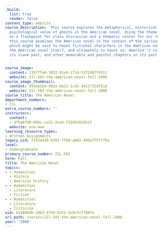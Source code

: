 ```yaml
---
_build:
  list: true
  render: false
content_type: website
course_description: 'This course explores the metaphorical, historical, social, and
  psychological value of ghosts in the American novel. Using the theme of "haunting"
  as a flashpoint for class discussion and a thematic center for our readerly attention,
  this course examines the American novel in the context of the various histories
  which might be said to haunt fictional characters in the American novel, to haunt
  the American novel itself, and ultimately to haunt us: America''s colonial past,
  its slave past, and other memorable and painful chapters in its past.

  '
course_image:
  content: 1357ffe6-1032-91e9-1f1d-5372d87fd311
  website: 21l-501-the-american-novel-fall-2006
course_image_thumbnail:
  content: 893eb5b4-992a-b632-1c42-a911715df31d
  website: 21l-501-the-american-novel-fall-2006
course_title: The American Novel
department_numbers:
- 21L
extra_course_numbers: ''
instructors:
  content:
  - 4fbe6790-b04c-ca21-2ce4-732693820517
  website: ocw-www
learning_resource_types:
- Written Assignments
legacy_uid: 7342a420-6203-77b0-a802-485e775f775a
level:
- Undergraduate
primary_course_number: 21L.501
term: Fall
title: The American Novel
topics:
- - Humanities
  - History
  - American History
- - Humanities
  - Literature
  - Fiction
- - Humanities
  - Literature
  - Criticism
uid: ea10db9b-29b3-4750-b321-5c0c5cf7807e
url_path: courses/21l-501-the-american-novel-fall-2006
year: '2006'
---
```

